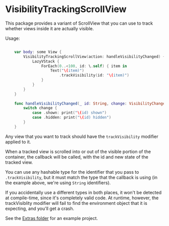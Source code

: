 # VisibilityTrackingScrollView

This package provides a variant of ScrollView that you can use to track whether views inside it are actually visible.

Usage: 

```swift

    var body: some View {
        VisibilityTrackingScrollView(action: handleVisibilityChanged) {
            LazyVStack {
                ForEach(0..<100, id: \.self) { item in
                    Text("\(item)")
                        .trackVisibility(id: "\(item)")
                }
            }
        }
    }
    
    func handleVisibilityChanged(_ id: String, change: VisibilityChange) {
        switch change {
            case .shown: print("\(id) shown")
            case .hidden: print("\(id) hidden")
        }
    }

```

Any view that you want to track should have the `trackVisibility` modifier applied to it. 

When a tracked view is scrolled into or out of the visible portion of the container, the callback will be called, with the id and new state of the tracked view.

You can use any hashable type for the identifier that you pass to `.trackVisibility`, but it must match the type that the callback is using (in the example above, we're using `String` identifiers).

If you accidentally use a different types in both places, it won't be detected at compile-time, since it's completely valid code. At runtime, however, the trackVisiblity modifier will fail to find the environment object that it is expecting, and you'll get a crash. 

See the [Extras folder](/Extras) for an example project.

